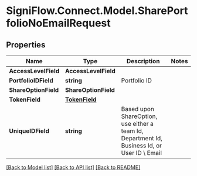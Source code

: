 
# SigniFlow.Connect.Model.SharePortfolioNoEmailRequest

## Properties

Name | Type | Description | Notes
------------ | ------------- | ------------- | -------------
**AccessLevelField** | **AccessLevelField** |  | 
**PortfolioIDField** | **string** | Portfolio ID | 
**ShareOptionField** | **ShareOptionField** |  | 
**TokenField** | [**TokenField**](TokenField.md) |  | 
**UniqueIDField** | **string** | Based upon ShareOption, use either a team Id, Department Id, Business Id, or User ID \\ Email | 

[[Back to Model list]](../README.md#documentation-for-models)
[[Back to API list]](../README.md#documentation-for-api-endpoints)
[[Back to README]](../README.md)

